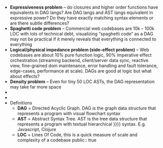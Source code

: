- **Expressiveness problem** – do closures and higher order functions have equivalents in DAG langs? Are DAG langs and AST langs equivalent in expressive power? Do they have exactly matching syntax elements or are there subtle differences?
- **Spaghetti code problem** – Commercial web codebases are 10k – 100k LOC with lots of technical debt, visualizing “spaghetti code” as a DAG may not be practical if it merely reveals that everything is connected to everything
- **Logical/physical impedance problem (side-effect problem)** – Web codebases are about 10% pure function logic, 90% imperative effect orchestration (streaming backend, client/server data sync, reactive view, fine-grained dom maintenance, error handling and fault tolerance, edge-cases, performance at scale). DAGs are good at logic but what about effects?
- **Density problem** – Even for tiny 50 LOC ASTs, the DAG representation may take far more space
-
-
- Definitions
	- **DAG** = Directed Acyclic Graph. DAG is the graph data structure that represents a program with visual flowchart syntax
	- **AST** = Abstract Syntax Tree. AST is the tree data structure that represents a program with textual hierarchical }}}} syntax. E.g. Javascript, Clojure
	- **LOC** = Lines Of Code, this is a quick measure of scale and complexity of a codebase
public:: true
